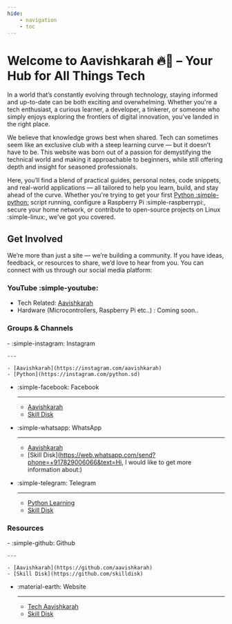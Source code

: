 ```yaml
---
hide:
    - navigation
    - toc
---
```


# Welcome to Aavishkarah 🔥🎉 – Your Hub for All Things Tech

In a world that’s constantly evolving through technology, staying informed and up-to-date can be both exciting and overwhelming. Whether you're a tech enthusiast, a curious learner, a developer, a tinkerer, or someone who simply enjoys exploring the frontiers of digital innovation, you’ve landed in the right place.

We believe that knowledge grows best when shared. Tech can sometimes seem like an exclusive club with a steep learning curve — but it doesn’t have to be. This website was born out of a passion for demystifying the technical world and making it approachable to beginners, while still offering depth and insight for seasoned professionals.

Here, you’ll find a blend of practical guides, personal notes, code snippets, and real-world applications — all tailored to help you learn, build, and stay ahead of the curve. Whether you're trying to get your first [Python :simple-python:](./python/syllabus.md) script running, configure a Raspberry Pi :simple-raspberrypi:, secure your home network, or contribute to open-source projects on Linux :simple-linux:, we’ve got you covered.

## Get Involved

We’re more than just a site — we’re building a community. If you have ideas, feedback, or resources to share, we’d love to hear from you. You can connect with us through our social media platform:

### YouTube :simple-youtube:
- Tech Related: [Aavishkarah ](https://www.youtube.com/@aavishkarah?sub_confirmation=1)
- Hardware (Microcontrollers, Raspberry Pi etc..) : Coming soon..

### Groups & Channels

<div class="grid cards" markdown>
- :simple-instagram: Instagram  
    
    ---

    - [Aavishkarah](https://instagram.com/aavishkarah)
    - [Python](https://instagram.com/python.sd)

- :simple-facebook: Facebook  
    
    ---

    - [Aavishkarah](https://facebook.com/people/Aavishkarah/61573021117727)
    - [Skill Disk](https://www.facebook.com/skilldisk)

- :simple-whatsapp: WhatsApp  

    ---

    - [Aavishkarah](https://whatsapp.com/channel/0029Vb5ddY75a24ASH3a4535)
    - [Skill Disk](https://web.whatsapp.com/send?phone=+917829006066&text=Hi, I would like to get more information about:)
  

- :simple-telegram: Telegram

    ---

    - [Python Learning](https://t.me/SDpython)
    - [Skill Disk](https://t.me/skilldisk)
</div>

### Resources

<div class="grid cards" markdown>
- :simple-github: Github  
    
    ---

    - [Aavishkarah](https://github.com/aavishkarah)
    - [Skill Disk](https://github.com/skilldisk)

- :material-earth: Website  

    ---

    - [Tech Aavishkarah](https://tech.arunkumarn.in)
    - [Skill Disk](https://skilldisk.com) 
</div>